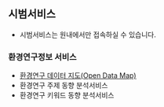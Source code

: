## 시범서비스
- 시범서비스는 원내에서만 접속하실 수 있습니다.
### 환경연구정보 서비스
- [환경연구 데이터 지도(Open Data Map)](./demo/services/opendatamap.md)  
- 환경연구 주제 동향 분석서비스  
- 환경연구 키워드 동향 분석서비스  

